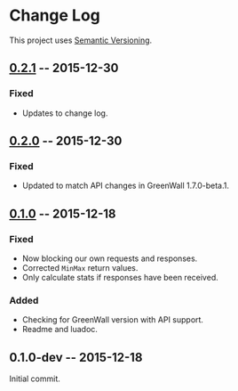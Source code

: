 # Change Log

This project uses [Semantic Versioning](http://semver.org/).

## [0.2.1] -- 2015-12-30
### Fixed
- Updates to change log.

## [0.2.0] -- 2015-12-30
### Fixed
- Updated to match API changes in GreenWall 1.7.0-beta.1.

## [0.1.0] -- 2015-12-18
### Fixed
- Now blocking our own requests and responses.
- Corrected `MinMax` return values.
- Only calculate stats if responses have been received.

### Added
- Checking for GreenWall version with API support.
- Readme and luadoc.

## 0.1.0-dev -- 2015-12-18
Initial commit.

[0.2.1]: https://github.com/AIE-Guild/GWSonar/compare/v0.2.0...v0.2.1
[0.2.0]: https://github.com/AIE-Guild/GWSonar/compare/v0.1.0...v0.2.0
[0.1.0]: https://github.com/AIE-Guild/GWSonar/compare/v0.1.0-dev...v0.1.0
